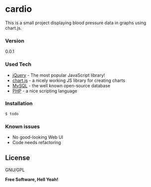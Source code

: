 # cardio

This is a small project displaying blood pressure data in graphs using chart.js.

### Version
0.0.1

### Used Tech

* [jQuery] - The most popular JavaScript library!
* [chart.js] - a nicely working JS library for creating charts
* [MySQL] - the well known open-source database
* [PHP] - a nice scripting language


### Installation

```sh
$ todo
```

### Known issues

 - No good-looking Web UI
 - Code needs refactoring

License
----

GNU/GPL


**Free Software, Hell Yeah!**



   [jQuery]: <http://jquery.com>
   [chart.js]: <http://www.chartjs.org/>
   [MySQL]: <https://www.mysql.de/>
   [PHP]: <https://secure.php.net/manual/en/index.php>
